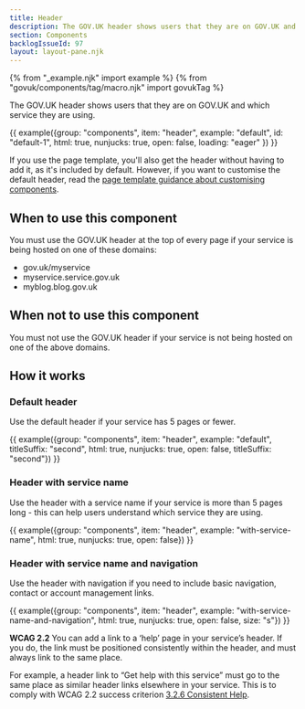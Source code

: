```yaml
---
title: Header
description: The GOV.UK header shows users that they are on GOV.UK and which service they are using
section: Components
backlogIssueId: 97
layout: layout-pane.njk
---
```


{% from "_example.njk" import example %}
{% from "govuk/components/tag/macro.njk" import govukTag %}

The GOV.UK header shows users that they are on GOV.UK and which service they are using.

{{ example({group: "components", item: "header", example: "default", id: "default-1", html: true, nunjucks: true, open: false, loading: "eager" }) }}

If you use the page template, you'll also get the header without having to add it, as it's included by default. However, if you want to customise the default header, read the [page template guidance about customising components](/styles/page-template/#changing-template-content).

## When to use this component

You must use the GOV.UK header at the top of every page if your service is being hosted on one of these domains:

- gov.uk/myservice
- myservice.service.gov.uk
- myblog.blog.gov.uk

## When not to use this component

You must not use the GOV.UK header if your service is not being hosted on one of the above domains.

## How it works

### Default header

Use the default header if your service has 5 pages or fewer.

{{ example({group: "components", item: "header", example: "default", titleSuffix: "second", html: true, nunjucks: true, open: false, titleSuffix: "second"}) }}

### Header with service name

Use the header with a service name if your service is more than 5 pages long - this can help users understand which service they are using.

{{ example({group: "components", item: "header", example: "with-service-name", html: true, nunjucks: true, open: false}) }}

### Header with service name and navigation

Use the header with navigation if you need to include basic navigation, contact or account management links.

{{ example({group: "components", item: "header", example: "with-service-name-and-navigation", html: true, nunjucks: true, open: false, size: "s"}) }}

<strong class="govuk-tag govuk-tag--grey">WCAG 2.2</strong> You can add a link to a ‘help’ page in your service’s header. If you do, the link must be positioned consistently within the header, and must always link to the same place. 

For example, a header link to “Get help with this service” must go to the same place as similar header links elsewhere in your service. This is to comply with WCAG 2.2 success criterion [3.2.6 Consistent Help](https://www.w3.org/WAI/WCAG22/Understanding/consistent-help.html).